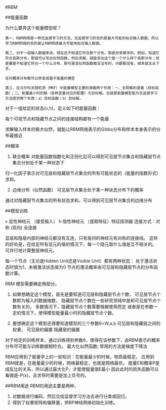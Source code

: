#RBM

##能量函数

为什么要弄这个能量模型呢？

	第一、RBM网络是一种无监督学习的方法，无监督学习的目的是最大可能的拟合输入数据，所以学习RBM网络的目的是让RBM网络最大可能地拟合输入数据。

	第二、对于一组输入数据来说，现在还不知道它符合那个分布，那是非常难学的。例如，知道它符合高斯分布，那就可以写出似然函数，然后求解，就能求出这个是一个什么样个高斯分布；但是要是不知道它符合一个什么分布，那可是连似然函数都没法写的，问题都没有，根本就无从下手。

	任何概率分布都可以转变成基于能量的模型

	第三、在马尔科夫随机场（MRF）中能量模型主要扮演着两个作用：一、全局解的度量（目标函数）；二、能量最小时的解（各种变量对应的配置）为目标解。也就是能量模型能为无监督学习方法提供两个东西：a）目标函数；b）目标解。

对于一组给定的状态(v,h)，定义如下的能量函数：


每个可视节点和隐藏节点之间的连接结构都有一个能量


求解输入样本的极大似然，就能让RBM网络表示的Gibbs分布和样本本身表示的分布最接近

##概率


1. 联合概率
对能量函数指数化和正则化后可以得到可见层节点集合和隐藏层节点集合分别处于某一种状态下

归一化因子表示对可见层和隐藏层节点集合的所有可能状态的（能量的指数形式）求和。

2. 边缘分布（似然函数）
可见层节点集合处于某一种状态分布下的概率

通过对隐藏层节点集合的所有状态求和，可以得到可见层节点集合的边缘分布

##模型训练

v 显性神经元  （接受输入）
h 隐性神经元  （提取特征）特征探测器
连接方式：对称 (双向) 全连接

显层和隐层内部的神经元都没有互连，只有层间的神经元有对称的连接线。
这样的好处是，在给定所有显元的值的情况下，每一个隐元取什么值是互不相关的。
可并行地计算整层神经元。

每一个节点（无论是Hidden Unit还是Visible Unit）都有两种状态：
处于激活状态时值为1，未被激活状态值为0
节点的激活概率由可见层和隐藏层节点的分布函数计算。

RBM 模型需要确定两部分。
1. 如果想确定这个模型，首先是要知道可见层和隐藏层节点个数，
可见层节点个数即为输入的数据维数，
隐藏层节点个数在一些研究领域中是和可见层节点个数有关的，
多数情况下，隐藏层节点个数需要根据使用而定
或者是在参数一定的情况下，使得模型能量最小时的隐藏层节点个数。

2. 要想确定这个模型还得要知道模型的三个参数θ=W,a,b
		可见层和隐藏层之间的权重，
		可见层的偏置
		隐藏层的偏置

对于给定的训练样本，通过训练得到参数θ，使得在该参数下，由RBM表示的概率分布尽可能与训练数据相符合。
最大化似然函数;			常用的方法是梯度下降法

RBM应用到了能量学上的一些知识：在能量最少的时候，物质最稳定。
应用到RBM就是，在能量最少的时候，网络最稳定，也就是网络最优。
能量E和概率P是成反比的关系，所以通过最大化P，才能使能量值E最小
因此此时的损失函数可以看做是-P(x)，且求导时需要是加上负号的。


##RBM用途
RBM的用途主要是两种，
1. 对数据进行编码，然后交给监督学习方法去进行分类或回归，
2. 得到了权重矩阵和偏移量，供BP神经网络初始化训练。
